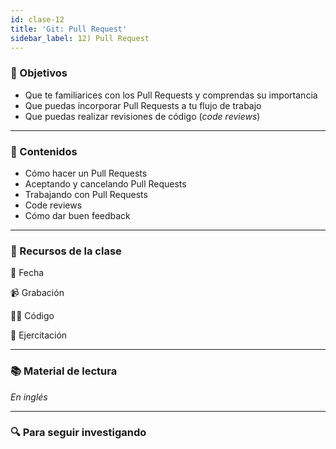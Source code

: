 ```yaml
---
id: clase-12
title: 'Git: Pull Request'
sidebar_label: 12) Pull Request
---
```


### 🏁 Objetivos

- Que te familiarices con los Pull Requests y comprendas su importancia
- Que puedas incorporar Pull Requests a tu flujo de trabajo
- Que puedas realizar revisiones de código (_code reviews_)

---

### 📝 Contenidos

- Cómo hacer un Pull Requests
- Aceptando y cancelando Pull Requests
- Trabajando con Pull Requests
- Code reviews
- Cómo dar buen feedback

---

### 🚀 Recursos de la clase

📆 Fecha

📹 Grabación

👩‍💻 Código

💪 Ejercitación

---

### 📚 Material de lectura

_En inglés_

---

### 🔍 Para seguir investigando
